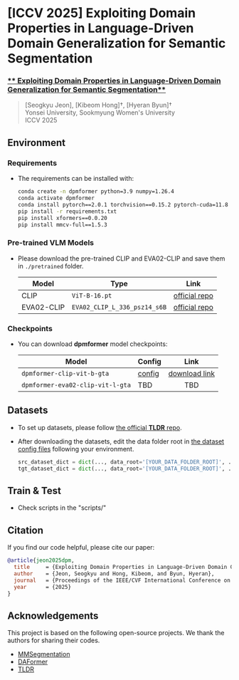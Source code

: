 # [ICCV 2025]  Exploiting Domain Properties in Language-Driven Domain Generalization for Semantic Segmentation

### [** Exploiting Domain Properties in Language-Driven Domain Generalization for Semantic Segmentation**](https://openaccess.thecvf.com/content/ICCV2025/html/Jeon_Exploiting_Domain_Properties_in_Language-Driven_Domain_Generalization_for_Semantic_Segmentation_ICCV_2025_paper.html)
>[Seogkyu Jeon], [Kibeom Hong]†, [Hyeran Byun]†\
>Yonsei University, Sookmyung Women's University\
>ICCV 2025

## Environment
### Requirements
- The requirements can be installed with:
  
  ```bash
  conda create -n dpmformer python=3.9 numpy=1.26.4
  conda activate dpmformer
  conda install pytorch==2.0.1 torchvision==0.15.2 pytorch-cuda=11.8 -c pytorch -c nvidia
  pip install -r requirements.txt
  pip install xformers==0.0.20
  pip install mmcv-full==1.5.3 
  ```
### Pre-trained VLM Models
- Please download the pre-trained CLIP and EVA02-CLIP and save them in `./pretrained` folder.

  | Model | Type | Link |
  |-----|-----|:-----:|
  | CLIP | `ViT-B-16.pt` |[official repo](https://github.com/openai/CLIP/blob/a1d071733d7111c9c014f024669f959182114e33/clip/clip.py#L30)|
  | EVA02-CLIP | `EVA02_CLIP_L_336_psz14_s6B` |[official repo](https://github.com/baaivision/EVA/tree/master/EVA-CLIP#eva-02-clip-series)|

### Checkpoints
- You can download **dpmformer** model checkpoints:

  | Model | Config | Link |
  |-----|-----|:-----:|
  | `dpmformer-clip-vit-b-gta` | [config](https://github.com/jone1222/DPMFormer/blob/main/configs/dpmformer/dpmformer_clip_vit-l_1e-5_20k-g2c-512.py) |[download link](https://drive.google.com/file/d/1xijvHa6e5nLHDcI2RvJBLtGOWKVitAXA/view?usp=sharing)|
  | `dpmformer-eva02-clip-vit-l-gta` | TBD | TBD |


## Datasets
- To set up datasets, please follow [the official **TLDR** repo](https://github.com/ssssshwan/TLDR/tree/main?tab=readme-ov-file#setup-datasets).
- After downloading the datasets, edit the data folder root in [the dataset config files](https://github.com/jone1222/DPMFormer/tree/main/configs/_base_/datasets) following your environment.
  
  ```python
  src_dataset_dict = dict(..., data_root='[YOUR_DATA_FOLDER_ROOT]', ...)
  tgt_dataset_dict = dict(..., data_root='[YOUR_DATA_FOLDER_ROOT]', ...)
  ```
## Train & Test
- Check scripts in the "scripts/"

## Citation
If you find our code helpful, please cite our paper:
```bibtex
@article{jeon2025dpm,
  title     = {Exploiting Domain Properties in Language-Driven Domain Generalization for Semantic Segmentation},
  author    = {Jeon, Seogkyu and Hong, Kibeom, and Byun, Hyeran},
  journal   = {Proceedings of the IEEE/CVF International Conference on Computer Vision},
  year      = {2025}
}
```

## Acknowledgements
This project is based on the following open-source projects.
We thank the authors for sharing their codes.
- [MMSegmentation](https://github.com/open-mmlab/mmsegmentation)
- [DAFormer](https://github.com/lhoyer/DAFormer)
- [TLDR](https://github.com/ssssshwan/TLDR)
